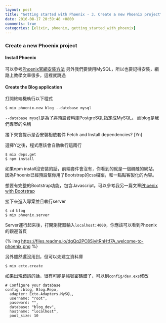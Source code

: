 ```yaml
---
layout: post
title: "Getting started with Phoenix - 3. Create a new Phoenix project"
date: 2016-08-17 20:59:48 +0800
comments: true
categories: [elixir, phoenix, getting_started_with_phoenix]
---
```


### Create a new Phoenix project

#### Install Phoenix

可以參考[Phoenix官網安裝方法](http://www.phoenixframework.org/docs/installation)
另外我們要使用MySQL，所以也要記得安裝，網路上教學文章很多，這裡就跳過

#### Create the Blog application

打開終端機執行以下程式

```
$ mix phoenix.new blog --datebase mysql
```

`--database mysql`是為了將預設資料庫PostgreSQL指定成MySQL。
而blog是我們專案的名稱

接下來會提示是否安裝相依套件
Fetch and Install dependencies? [Yn]

選擇Y之後，程式應該會自動執行這兩行

```
$ mix deps.get
$ npm install
```

如果npm install沒安裝的話，前端套件會沒有，你看到的就是一個醜醜的網站，因為Phoenix已經預設幫你用了Bootstrap的css檔案，和一點點客製化的內容。

想要有完整的Bootstrap功能，包含Javascript，可以參考我另一篇文章[Phoenix with Bootstrap]()

接下來進入專案並且執行server

```
$ cd blog
$ mix phoenix.server
```

Server運行起來後，打開瀏覽器輸入`localhost:4000`，你應該可以看到Phoenix的觀迎首頁

{% img https://files.readme.io/dgQq2PC8SiyitRnHtf7A_welcome-to-phoenix.png %}

另外雖然還沒用到，但可以先建立資料庫

```
$ mix ecto.create
```
如果出現錯誤的話，很有可能是帳號密碼錯了，可以到`config/dev.exs`修改

```
# Configure your database
config :blog, Blog.Repo,
  adapter: Ecto.Adapters.MySQL,
  username: "root",
  password: "",
  database: "blog_dev",
  hostname: "localhost",
  pool_size: 10
```

